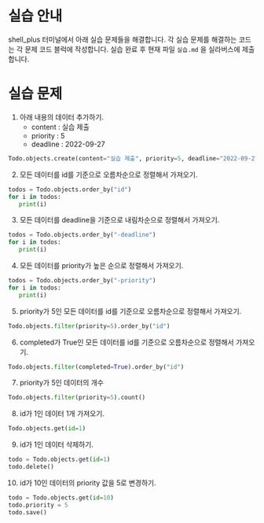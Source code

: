 # 실습 안내

shell_plus 터미널에서 아래 실습 문제들을 해결합니다.
각 실습 문제를 해결하는 코드는 각 문제 코드 블럭에 작성합니다.
실습 완료 후 현재 파일 `실습.md` 을 실라버스에 제출합니다.

# 실습 문제

1. 아래 내용의 데이터 추가하기.
   - content : 실습 제출
   - priority : 5
   - deadline : 2022-09-27

```py
Todo.objects.create(content="실습 제출", priority=5, deadline="2022-09-27")
```

2. 모든 데이터를 id를 기준으로 오름차순으로 정렬해서 가져오기.

```py
todos = Todo.objects.order_by("id")
for i in todos:
   print(i)
```

3. 모든 데이터를 deadline을 기준으로 내림차순으로 정렬해서 가져오기.

```py
todos = Todo.objects.order_by("-deadline")
for i in todos:
   print(i)
```

4. 모든 데이터를 priority가 높은 순으로 정렬해서 가져오기.

```py
todos = Todo.objects.order_by("-priority")
for i in todos:
   print(i)
```

5. priority가 5인 모든 데이터를 id를 기준으로 오름차순으로 정렬해서 가져오기.

```py
Todo.objects.filter(priority=5).order_by("id")
```

6. completed가 True인 모든 데이터를 id를 기준으로 오름차순으로 정렬해서 가져오기.

```py
Todo.objects.filter(completed=True).order_by("id")
```

7. priority가 5인 데이터의 개수

```py
Todo.objects.filter(priority=5).count()
```

8. id가 1인 데이터 1개 가져오기.

```py
Todo.objects.get(id=1)
```

9. id가 1인 데이터 삭제하기.

```py
todo = Todo.objects.get(id=1)
todo.delete()
```

10. id가 10인 데이터의 priority 값을 5로 변경하기.

```py
todo = Todo.objects.get(id=10)
todo.priority = 5
todo.save()
```